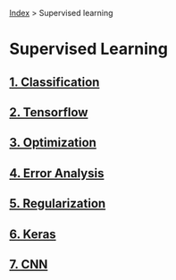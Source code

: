 [Index](../README.md) > Supervised learning

# Supervised Learning

## [1. Classification](0x01-classification/README.md)

## [2. Tensorflow](0x02-tensorflow/README.md)

## [3. Optimization](0x03-optimization/README.md)

## [4. Error Analysis](0x04-error_analysis/README.md)

## [5. Regularization](0x05-regularization/README.md)

## [6. Keras](0x06-keras/README.md)

## [7. CNN](0x07-cnn/README.md)